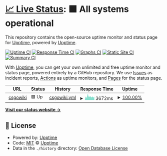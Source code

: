 # [📈 Live Status](https://upptime.github.io/upptime): <!--live status--> **🟩 All systems operational**

This repository contains the open-source uptime monitor and status page for [Upptime](https://upptime.js.org), powered by [Upptime](https://github.com/upptime/upptime).

[![Uptime CI](https://github.com/website-200/csgowiki-bot/workflows/Uptime%20CI/badge.svg)](https://github.com/upptime/upptime/actions?query=workflow%3A%22Uptime+CI%22)
[![Response Time CI](https://github.com/website-200/csgowiki-bot/workflows/Response%20Time%20CI/badge.svg)](https://github.com/upptime/upptime/actions?query=workflow%3A%22Response+Time+CI%22)
[![Graphs CI](https://github.com/website-200/csgowiki-bot/workflows/Graphs%20CI/badge.svg)](https://github.com/upptime/upptime/actions?query=workflow%3A%22Graphs+CI%22)
[![Static Site CI](https://github.com/website-200/csgowiki-bot/workflows/Static%20Site%20CI/badge.svg)](https://github.com/upptime/upptime/actions?query=workflow%3A%22Static+Site+CI%22)
[![Summary CI](https://github.com/website-200/csgowiki-bot/workflows/Summary%20CI/badge.svg)](https://github.com/upptime/upptime/actions?query=workflow%3A%22Summary+CI%22)

With [Upptime](https://upptime.js.org), you can get your own unlimited and free uptime monitor and status page, powered entirely by a GitHub repository. We use [Issues](https://github.com/upptime/upptime/issues) as incident reports, [Actions](https://github.com/upptime/upptime/actions) as uptime monitors, and [Pages](https://upptime.github.io/upptime) for the status page.

<!--start: status pages-->
<!-- This summary is generated by Upptime (https://github.com/upptime/upptime) -->
<!-- Do not edit this manually, your changes will be overwritten -->
<!-- prettier-ignore -->
| URL | Status | History | Response Time | Uptime |
| --- | ------ | ------- | ------------- | ------ |
| <img alt="" src="https://favicons.githubusercontent.com/www.csgowiki.top" height="13"> [csgowiki](https://www.csgowiki.top) | 🟩 Up | [csgowiki.yml](https://github.com/website-200/csgowiki-bot/commits/HEAD/history/csgowiki.yml) | <details><summary><img alt="Response time graph" src="./graphs/csgowiki/response-time-week.png" height="20"> 3672ms</summary><br><a href="https://website-200.github.io/csgowiki-bot/history/csgowiki"><img alt="Response time 2006" src="https://img.shields.io/endpoint?url=https%3A%2F%2Fraw.githubusercontent.com%2Fwebsite-200%2Fcsgowiki-bot%2FHEAD%2Fapi%2Fcsgowiki%2Fresponse-time.json"></a><br><a href="https://website-200.github.io/csgowiki-bot/history/csgowiki"><img alt="24-hour response time 7449" src="https://img.shields.io/endpoint?url=https%3A%2F%2Fraw.githubusercontent.com%2Fwebsite-200%2Fcsgowiki-bot%2FHEAD%2Fapi%2Fcsgowiki%2Fresponse-time-day.json"></a><br><a href="https://website-200.github.io/csgowiki-bot/history/csgowiki"><img alt="7-day response time 3672" src="https://img.shields.io/endpoint?url=https%3A%2F%2Fraw.githubusercontent.com%2Fwebsite-200%2Fcsgowiki-bot%2FHEAD%2Fapi%2Fcsgowiki%2Fresponse-time-week.json"></a><br><a href="https://website-200.github.io/csgowiki-bot/history/csgowiki"><img alt="30-day response time 2863" src="https://img.shields.io/endpoint?url=https%3A%2F%2Fraw.githubusercontent.com%2Fwebsite-200%2Fcsgowiki-bot%2FHEAD%2Fapi%2Fcsgowiki%2Fresponse-time-month.json"></a><br><a href="https://website-200.github.io/csgowiki-bot/history/csgowiki"><img alt="1-year response time 2006" src="https://img.shields.io/endpoint?url=https%3A%2F%2Fraw.githubusercontent.com%2Fwebsite-200%2Fcsgowiki-bot%2FHEAD%2Fapi%2Fcsgowiki%2Fresponse-time-year.json"></a></details> | <details><summary><a href="https://website-200.github.io/csgowiki-bot/history/csgowiki">100.00%</a></summary><a href="https://website-200.github.io/csgowiki-bot/history/csgowiki"><img alt="All-time uptime 100.00%" src="https://img.shields.io/endpoint?url=https%3A%2F%2Fraw.githubusercontent.com%2Fwebsite-200%2Fcsgowiki-bot%2FHEAD%2Fapi%2Fcsgowiki%2Fuptime.json"></a><br><a href="https://website-200.github.io/csgowiki-bot/history/csgowiki"><img alt="24-hour uptime 100.00%" src="https://img.shields.io/endpoint?url=https%3A%2F%2Fraw.githubusercontent.com%2Fwebsite-200%2Fcsgowiki-bot%2FHEAD%2Fapi%2Fcsgowiki%2Fuptime-day.json"></a><br><a href="https://website-200.github.io/csgowiki-bot/history/csgowiki"><img alt="7-day uptime 100.00%" src="https://img.shields.io/endpoint?url=https%3A%2F%2Fraw.githubusercontent.com%2Fwebsite-200%2Fcsgowiki-bot%2FHEAD%2Fapi%2Fcsgowiki%2Fuptime-week.json"></a><br><a href="https://website-200.github.io/csgowiki-bot/history/csgowiki"><img alt="30-day uptime 100.00%" src="https://img.shields.io/endpoint?url=https%3A%2F%2Fraw.githubusercontent.com%2Fwebsite-200%2Fcsgowiki-bot%2FHEAD%2Fapi%2Fcsgowiki%2Fuptime-month.json"></a><br><a href="https://website-200.github.io/csgowiki-bot/history/csgowiki"><img alt="1-year uptime 100.00%" src="https://img.shields.io/endpoint?url=https%3A%2F%2Fraw.githubusercontent.com%2Fwebsite-200%2Fcsgowiki-bot%2FHEAD%2Fapi%2Fcsgowiki%2Fuptime-year.json"></a></details>

<!--end: status pages-->

[**Visit our status website →**](https://upptime.github.io/upptime)

## 📄 License

- Powered by: [Upptime](https://github.com/upptime/upptime)
- Code: [MIT](./LICENSE) © [Upptime](https://upptime.js.org)
- Data in the `./history` directory: [Open Database License](https://opendatacommons.org/licenses/odbl/1-0/)

